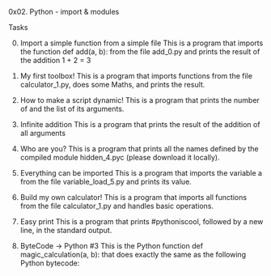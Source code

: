 0x02. Python - import & modules

Tasks

0. Import a simple function from a simple file
This is a program that imports the function def add(a, b): from the file add_0.py and prints the result of the addition 1 + 2 = 3

1. My first toolbox!
This is a program that imports functions from the file calculator_1.py, does some Maths, and prints the result.

2. How to make a script dynamic!
This is a program that prints the number of and the list of its arguments.

3. Infinite addition
This is a program that prints the result of the addition of all arguments

4. Who are you?
This is a program that prints all the names defined by the compiled module hidden_4.pyc (please download it locally).

5. Everything can be imported
This is a program that imports the variable a from the file variable_load_5.py and prints its value.

6. Build my own calculator!
This is a program that imports all functions from the file calculator_1.py and handles basic operations.

7. Easy print
This is a program that prints #pythoniscool, followed by a new line, in the standard output.

8. ByteCode -> Python #3
This is the Python function def magic_calculation(a, b): that does exactly the same as the following Python bytecode:
